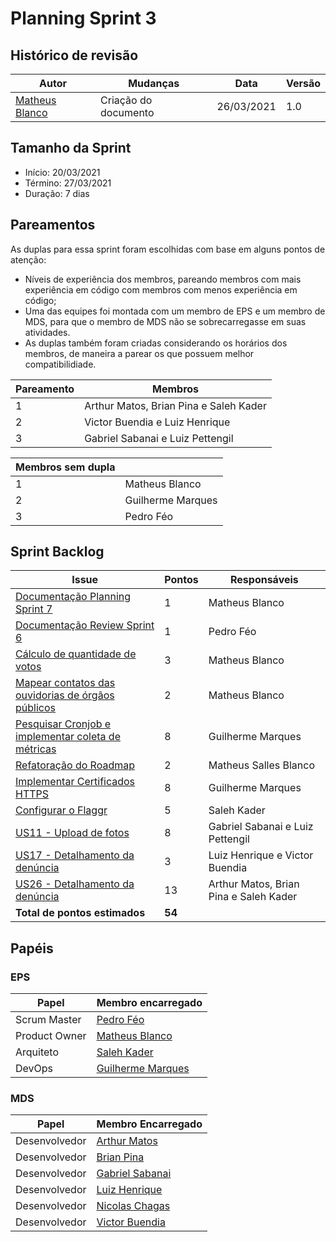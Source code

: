 # Planning Sprint 3

## Histórico de revisão

| Autor                                              | Mudanças             | Data       | Versão |
| -------------------------------------------------- | -------------------- | ---------- | ------ |
| [Matheus Blanco](https://github.com/MatheusBlanco) | Criação do documento | 26/03/2021 | 1.0    |

## Tamanho da Sprint

- Início: 20/03/2021
- Término: 27/03/2021
- Duração: 7 dias

## Pareamentos

As duplas para essa sprint foram escolhidas com base em alguns pontos de atenção:

- Níveis de experiência dos membros, pareando membros com mais experiência em código com membros com menos experiência em código;
- Uma das equipes foi montada com um membro de EPS e um membro de MDS, para que o membro de MDS não se sobrecarregasse em suas atividades.
- As duplas também foram criadas considerando os horários dos membros, de maneira a parear os que possuem melhor compatibilidiade.

| Pareamento | Membros                                |
| ---------- | -------------------------------------- |
| 1          | Arthur Matos, Brian Pina e Saleh Kader |
| 2          | Victor Buendia e Luiz Henrique         |
| 3          | Gabriel Sabanai e Luiz Pettengil       |

| Membros sem dupla |                   |
| ----------------- | ----------------- |
| 1                 | Matheus Blanco    |
| 2                 | Guilherme Marques |
| 3                 | Pedro Féo         |

## Sprint Backlog

| Issue                                                                                                         | Pontos | Responsáveis                           |
| ------------------------------------------------------------------------------------------------------------- | ------ | -------------------------------------- |
| [Documentação Planning Sprint 7](https://github.com/fga-eps-mds/EPS-2020-2-G2/issues/135)                     | 1      | Matheus Blanco                         |
| [Documentação Review Sprint 6](https://github.com/fga-eps-mds/EPS-2020-2-G2/issues/134)                       | 1      | Pedro Féo                              |
| [Cálculo de quantidade de votos](https://github.com/fga-eps-mds/EPS-2020-2-G2/issues/133)                     | 3      | Matheus Blanco                         |
| [Mapear contatos das ouvidorias de órgãos públicos](https://github.com/fga-eps-mds/EPS-2020-2-G2/issues/132)  | 2      | Matheus Blanco                         |
| [Pesquisar Cronjob e implementar coleta de métricas](https://github.com/fga-eps-mds/EPS-2020-2-G2/issues/131) | 8      | Guilherme Marques                      |
| [Refatoração do Roadmap](https://github.com/fga-eps-mds/EPS-2020-2-G2/issues/130)                             | 2      | Matheus Salles Blanco                  |
| [Implementar Certificados HTTPS](https://github.com/fga-eps-mds/EPS-2020-2-G2/issues/129)                     | 8      | Guilherme Marques                      |
| [Configurar o Flaggr](https://github.com/fga-eps-mds/EPS-2020-2-G2/issues/129)                                | 5      | Saleh Kader                            |
| [US11 - Upload de fotos](https://github.com/fga-eps-mds/EPS-2020-2-G2/issues/126)                             | 8      | Gabriel Sabanai e Luiz Pettengil       |
| [US17 - Detalhamento da denúncia](https://github.com/fga-eps-mds/EPS-2020-2-G2/issues/125)                    | 3      | Luiz Henrique e Victor Buendia         |
| [US26 - Detalhamento da denúncia](https://github.com/fga-eps-mds/EPS-2020-2-G2/issues/124)                    | 13     | Arthur Matos, Brian Pina e Saleh Kader |
| **Total de pontos estimados**                                                                                 | **54** |                                        |

## Papéis

### EPS

| Papel         | Membro encarregado                                  |
| ------------- | --------------------------------------------------- |
| Scrum Master  | [Pedro Féo](https://github.com/Phe0)                |
| Product Owner | [Matheus Blanco](https://github.com/MatheusBlanco)  |
| Arquiteto     | [Saleh Kader](https://github.com/devsalula)         |
| DevOps        | [Guilherme Marques](https://github.com/guilhesme23) |

### MDS

| Papel         | Membro Encarregado                                  |
| ------------- | --------------------------------------------------- |
| Desenvolvedor | [Arthur Matos](https://github.com/Arthur-Matos)     |
| Desenvolvedor | [Brian Pina](https://github.com/DLBrianPina)        |
| Desenvolvedor | [Gabriel Sabanai](https://github.com/Sabanai104)    |
| Desenvolvedor | [Luiz Henrique](https://github.com/luiz-herique)    |
| Desenvolvedor | [Nicolas Chagas](https://github.com/nszchagas)      |
| Desenvolvedor | [Victor Buendia](https://github.com/Victor-Buendia) |

